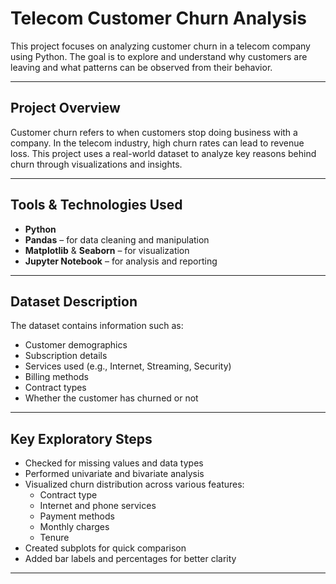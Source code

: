 # Telecom Customer Churn Analysis

This project focuses on analyzing customer churn in a telecom company using Python. 
The goal is to explore and understand why customers are leaving and what patterns can be observed from their behavior.

---

## Project Overview

Customer churn refers to when customers stop doing business with a company. 
In the telecom industry, high churn rates can lead to revenue loss. This project uses a real-world dataset to analyze key reasons behind churn through visualizations and insights.

---

## Tools & Technologies Used

- **Python**
- **Pandas** – for data cleaning and manipulation  
- **Matplotlib** & **Seaborn** – for visualization  
- **Jupyter Notebook** – for analysis and reporting

---

## Dataset Description

The dataset contains information such as:
- Customer demographics
- Subscription details
- Services used (e.g., Internet, Streaming, Security)
- Billing methods
- Contract types
- Whether the customer has churned or not

---

## Key Exploratory Steps

- Checked for missing values and data types  
- Performed univariate and bivariate analysis  
- Visualized churn distribution across various features:
  - Contract type
  - Internet and phone services
  - Payment methods
  - Monthly charges
  - Tenure  
- Created subplots for quick comparison  
- Added bar labels and percentages for better clarity

---

##

